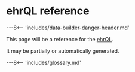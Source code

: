 # ehrQL reference

---8<-- 'includes/data-builder-danger-header.md'

This page will be a reference for the [ehrQL](ehrql-intro.md).

It may be partially or automatically generated.

---8<-- 'includes/glossary.md'
